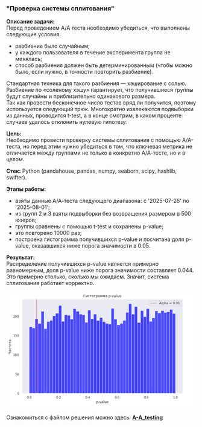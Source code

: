 ### "Проверка системы сплитования"

**Описание задачи:**  
Перед проведением А/А теста необходимо убедиться, что выполнены следующие условия:     
- разбиение было случайным;  
- у каждого пользователя в течение эксперимента группа не менялась;  
- способ разбиения должен быть детерминированным (чтобы можно было, если нужно, в точности повторить разбиение).  

Стандартная техника для такого разбиения — хэширование с солью. Разбиение по «соленому хэшу» гарантирует, что получившиеся группы будут случайны и приблизительно одинакового размера.    
Так как провести бесконечное число тестов вряд ли получится, поэтому используется следующий трюк. Многократно извлекаются подвыборки из данных, проводится t-test, а в конце смотрим, в каком проценте случаев удалось отклонить нулевую гипотезу.

**Цель:**  
Необходимо провести проверку системы сплитования с помощью А/А-теста, но перед этим нужно убедиться в том, что ключевая метрика не отличается между группами не только в конкретно А/А-тесте, но и в целом.

**Стек:**
Python (pandahouse, pandas, numpy, seaborn, scipy, hashlib, swifter).

**Этапы работы**:  
- взяты данные А/А-теста следующего диапазона: с '2025-07-26' по '2025-08-01';  
- из групп 2 и 3 взяты подвыборки без возвращения размером в 500 юзеров;  
- группы сравнены с помощью t-test и сохранены p-value;  
- это повторено 10000 раз;  
- построена гистограмма получившихся p-value и посчитана доля p-value, оказавшихся ниже порога значимости в 0.05.

**Результат:**  
Распределение получившихся p-value является примерно равномерным, доля p-value ниже порога значимости составляет 0.044. Это примерно столько, сколько мы ожидаем. Значит, система сплитования работает корректно.  

![скриншот](Screenshot.png)

Ознакомиться с файлом решения можно здесь: **[A-A_testing](https://github.com/NailyaGalina/Statistic_A-A_testing/blob/main/A-A%20testing.ipynb)**

